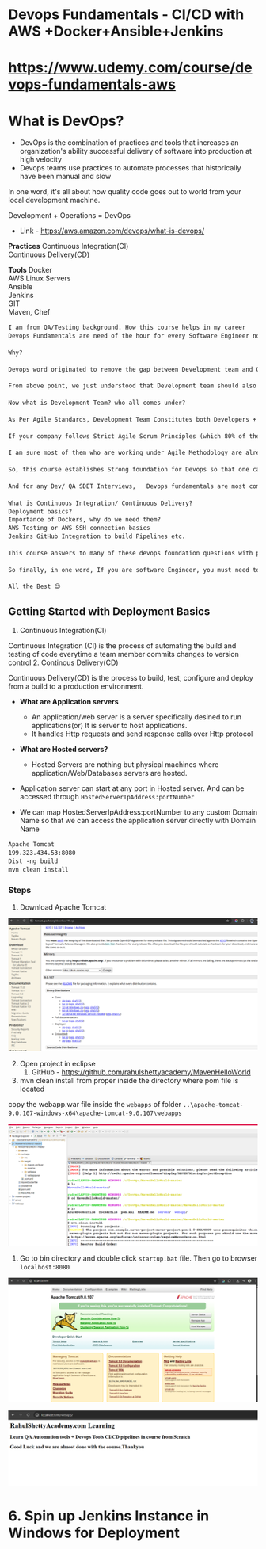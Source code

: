 # Devops Fundamentals - CI/CD with AWS +Docker+Ansible+Jenkins

# https://www.udemy.com/course/devops-fundamentals-aws

# What is DevOps?
* DevOps is the combination of practices and tools that increases an organization's ability successful delivery of software into production at high velocity
* Devops teams use practices to automate processes that historically have been manual and slow

In one word, it's all about how quality code goes out to world from your local development machine.

Development + Operations = DevOps

* Link - https://aws.amazon.com/devops/what-is-devops/


**Practices**
Continuous Integration(CI)  
Continuous Delivery(CD)  

**Tools**
Docker  
AWS Linux Servers  
Ansible  
Jenkins  
GIT  
Maven, Chef  

```txt
I am from QA/Testing background. How this course helps in my career
Devops Fundamentals are need of the hour for every Software Engineer no matter if they are from Dev or QA/Testing Background.

Why?

Devops word originated to remove the gap between Development team and Operations team with single merge called DEV (Development Team) + OPS (Operations Team) = DEVOPS

From above point, we just understood that Development team should also be responsible for Devops.

Now what is Development Team? who all comes under?

As Per Agile Standards, Development Team Constitutes both Developers + QA Testers. There is no such differentiation between the skill roles. All the Technical team who contributes to the product are called as Development Team.

If your company follows Strict Agile Scrum Principles (which 80% of the companies are following) then though you are from QA, you may face the heat of Devops at any phase in your Iteration/Sprint as you are part of Agile Development team

I am sure most of them who are working under Agile Methodology are already aware of keywords like CI/CD Pipelines, Automated releases, Docker Containers, Deployments, Linux Servers if there are Devops Practices implemented in project

So, this course establishes Strong foundation for Devops so that one can confidently involve in any discussion related to Devops for your project with out any fear and can suggest best practices for faster delivery of the Project.

And for any Dev/ QA SDET Interviews,   Devops fundamentals are most commonly checked if you have more than 5 years of Industry experience with questions like

What is Continuous Integration/ Continuous Delivery?
Deployment basics?
Importance of Dockers, why do we need them?
AWS Testing or AWS SSH connection basics
Jenkins GitHub Integration to build Pipelines etc.

This course answers to many of these devops foundation questions with practical hands on delivery!

So finally, in one word, If you are software Engineer, you must need to have the knowledge of Devops and you are on right place now to get this knowledge

All the Best 😊
```

## Getting Started with Deployment Basics
1. Continuous Integration(CI)

Continuous Integration (CI) is the process of automating the build and testing of code everytime a team member commits changes to version control
2. Continous Delivery(CD)

Continuous Delivery(CD) is the process to build, test, configure and deploy from a build to a production environment.

* **What are Application servers**
  * An application/web server is a server specifically desined to run applications(or) It is server to host applications.
  * It handles Http requests and send response calls over Http protocol
* **What are Hosted servers?**
  * Hosted Servers are nothing but physical machines where application/Web/Databases servers are hosted.

* Application server can start at any port in Hosted server. And can be accessed through `HostedServerIpAddress:portNumber`
* We can map HostedServerIpAddress:portNumber to any custom Domain Name so that we can access the application server directly with Domain Name
  
```txt
Apache Tomcat
199.323.434.53:8080
Dist -ng build
mvn clean install
```

### Steps
1. Download Apache Tomcat

![alt text](image.png)

2. Open project in eclipse
   1. GitHub - https://github.com/rahulshettyacademy/MavenHelloWorld
3. mvn clean install from proper inside the directory where pom file is located

copy the webapp.war file inside the `webapps` of folder `..\apache-tomcat-9.0.107-windows-x64\apache-tomcat-9.0.107\webapps`

![alt text](image-1.png)

1. Go to bin directory and double click `startup.bat` file. Then go to browser `localhost:8080`

![alt text](image-2.png)



![alt text](image-3.png)

# 6. Spin up Jenkins Instance in Windows for Deployment